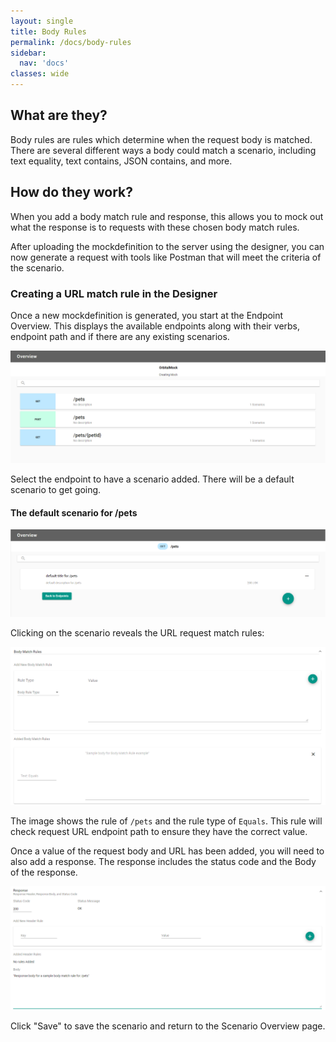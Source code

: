 ```yaml
---
layout: single
title: Body Rules
permalink: /docs/body-rules
sidebar:
  nav: 'docs'
classes: wide
---
```


## What are they?

Body rules are rules which determine when the request body is matched. There are several different ways a body
could match a scenario, including text equality, text contains, JSON contains, and more.

## How do they work?

When you add a body match rule and response, this allows you to mock out what the response is to requests with
these chosen body match rules.

After uploading the mockdefinition to the server using the designer, you can now generate a request with
tools like Postman that will meet the criteria of the scenario.

### Creating a URL match rule in the Designer

Once a new mockdefinition is generated, you start at the Endpoint Overview. This displays the available endpoints
along with their verbs, endpoint path and if there are any existing scenarios.

![Endpoint Overview](../../../assets/images/orbital-ui/endpoint-overview.png)

Select the endpoint to have a scenario added. There will be a default scenario to get going.

#### The default scenario for /pets

![Scenario Overview](../../../assets/images/orbital-ui/scenario-overview.png)

Clicking on the scenario reveals the URL request match rules:

![URL Request Match - Request](../../../assets/images/request-match-rules/adding-body-match-rule.png)

The image shows the rule of `/pets` and the rule type of `Equals`. This
rule will check request URL endpoint path to ensure they have the correct value.

Once a value of the request body and URL has been added, you will need to also add a response. The response
includes the status code and the Body of the response.

![URL Request Match - Response](../../../assets/images/request-match-rules/adding-body-match-rule-response.png)

Click "Save" to save the scenario and return to the Scenario Overview page.
